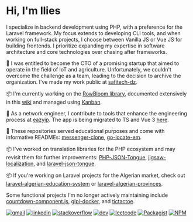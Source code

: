 # Hi, I'm Ilies

I specialize in backend development using PHP, with a preference for the Laravel framework. My focus extends to developing CLI tools, and when working on full-stack projects, I choose between Vanilla JS or Vue JS for building frontends. I prioritize expanding my expertise in software architecture and core technologies over chasing after frameworks.

👔 I was entitled to become the CTO of a promising startup that aimed to operate in the field of IoT and agriculture. Unfortunately, we couldn't overcome the challenge as a team, leading to the decision to archive the organization. I've made my work public at [safitech-dz](https://github.com/safitech-dz).

📦 I'm currently working on the [RowBloom library](https://github.com/row-bloom), documented extensively in this [wiki](https://github.com/row-bloom/row-bloom/wiki) and managed using [Kanban](https://github.com/orgs/row-bloom/projects/1).

📱 As a network engineer, I contribute to tools that enhance the engineering process at [eazyip](https://eazyip.github.io). The app is being migrated to TS and Vue 3 [here](https://github.com/eazyip/ez-ip-app).

📑 These repositories served educational purposes and come with informative READMEs: [messenger-clone](https://github.com/medilies/messenger-clone), [go-locate-em](https://github.com/medilies/go-locate-em).

📦 I've worked on translation libraries for the PHP ecosystem and may revisit them for further improvements: [PHP-JSON-Tongue](https://github.com/elaborate-code/PHP-JSON-Tongue), [jigsaw-localization](https://github.com/elaborate-code/jigsaw-localization), and [laravel-json-tongue](https://github.com/elaborate-code/laravel-json-tongue).

📦 If you're working on Laravel projects for the Algerian market, check out [laravel-algerian-education-system](https://github.com/al-jazair/laravel-algerian-education-system) or [laravel-algerian-provinces](https://github.com/al-jazair/laravel-algerian-provinces).

Some functional projects I'm no longer actively maintaining include [countdown-component.js](https://github.com/medilies/countdown-component.js), [glpi-docker](https://github.com/medilies/glpi-docker), and [tictactoe](https://github.com/medilies/tictactoe).

[![gmail](https://img.shields.io/badge/Gmail-D14836?style=for-the-badge&logo=gmail&logoColor=white)](mailto:medilies.contact@gmail.com)
[![linkedin](https://img.shields.io/badge/LinkedIn-0077B5?style=for-the-badge&logo=linkedin&logoColor=white)](https://linkedin.com/in/medilies)
[![stackoverflow](https://img.shields.io/badge/Stack_Overflow-FE7A16?style=for-the-badge&logo=stack-overflow&logoColor=white)](https://stackoverflow.com/users/17873304)
[![dev](https://img.shields.io/badge/dev.to-0A0A0A?style=for-the-badge&logo=devdotto&logoColor=white)](https://dev.to/medilies)
[![leetcode](https://img.shields.io/badge/-LeetCode-FFA116?style=for-the-badge&logo=LeetCode&logoColor=black)](https://leetcode.com/medilies)
[![Packagist](https://img.shields.io/badge/Packagist-F28D1A?style=for-the-badge&logo=Packagist&logoColor=white)](https://packagist.org/users/medilies/packages)
[![NPM](https://img.shields.io/badge/npm-CB3837?style=for-the-badge&logo=npm&logoColor=white)](https://www.npmjs.com/~medilies)
<!-- [![twitter](https://img.shields.io/badge/Twitter-1DA1F2?style=for-the-badge&logo=twitter&logoColor=white)](https://twitter.com/medilies) -->
<!-- [![freeCodeCamp](https://img.shields.io/badge/freecodecamp-27273D?style=for-the-badge&logo=freecodecamp&logoColor=white)](https://forum.freecodecamp.org/u/medilies) -->
<!-- [![codepen](https://img.shields.io/badge/Codepen-000000?style=for-the-badge&logo=codepen&logoColor=white)](https://codepen.io/medilies) -->
